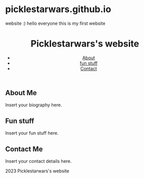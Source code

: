 # picklestarwars.github.io
website :)
hello everyone this is my first website

<html>
<head>
	<title>Picklestarwars's website</title>
	<meta charset="UTF-8">
	<meta name="viewport" content="width=device-width, initial-scale=1.0">
	<link rel="stylesheet" href="style.css">
</head>
<body>
	<header>
		<h1>Picklestarwars's website</h1>
		<nav>
			<ul>
				<li><a href="#about">About</a></li>
				<li><a href="#fun stuff">fun stuff</a></li>
				<li><a href="#contact">Contact</a></li>
			</ul>
		</nav>
	</header>
	<main>
		<section id="about">
			<h2>About Me</h2>
			<p>Insert your biography here.</p>
		</section>
		<section id="resume">
			<h2>Fun stuff</h2>
			<p>Insert your fun stuff here.</p>
		</section>
		<section id="contact">
			<h2>Contact Me</h2>
			<p>Insert your contact details here.</p>
		</section>
	</main>
	<footer>
		<p> 2023 Picklestarwars's website</p>
	</footer>
</body>
</html>
